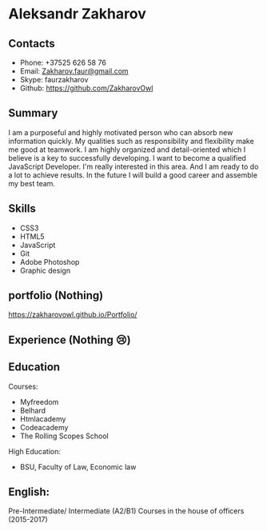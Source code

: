 # Aleksandr Zakharov

## Contacts
* Phone: +37525 626 58 76
* Email: Zakharov.faur@gmail.com
* Skype: faurzakharov
* Github: https://github.com/ZakharovOwl
## Summary
I am a purposeful and highly motivated person who can absorb new information quickly. My qualities such as responsibility and flexibility make me good at teamwork. I am highly organized and detail-oriented which I believe is a key to successfully developing.
I want to become a qualified JavaScript Developer.  I'm really interested in this area. And I am ready to do a lot to achieve results. In the future I will build a good career and assemble my best team.
## Skills
* CSS3
* HTML5
* JavaScript
* Git
* Adobe Photoshop
* Graphic design
## portfolio (Nothing)

https://zakharovowl.github.io/Portfolio/

## Experience (Nothing :cry:)

## Education 
Courses:
* Myfreedom
* Belhard 
* Htmlacademy
* Codeacademy
* The Rolling Scopes School

High Education: 
* BSU, Faculty of Law, Economic law

##  English: 
Pre-Intermediate/ Intermediate (A2/B1)
Courses in the house of officers (2015-2017)